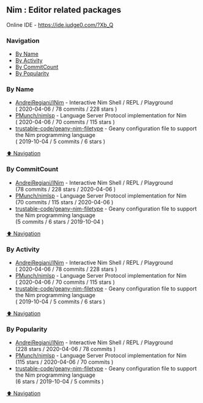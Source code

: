 ## Nim : Editor related packages

Online IDE - https://ide.judge0.com/?Xb_Q

### Navigation

- [By Name](#by-name)
- [By Activity](#by-activity)
- [By CommitCount](#by-commitcount)
- [By Popularity](#by-popularity)

### By Name
<!-- PROJECTS_LIST -->
- [AndreiRegiani/INim](https://github.com/AndreiRegiani/INim) - Interactive Nim Shell / REPL / Playground <br/> ( 2020-04-06 / 78 commits / 228 stars )
- [PMunch/nimlsp](https://github.com/PMunch/nimlsp) - Language Server Protocol implementation for Nim <br/> ( 2020-04-06 / 70 commits / 115 stars )
- [trustable-code/geany-nim-filetype](https://github.com/trustable-code/geany-nim-filetype) - Geany configuration file to support the Nim programming language <br/> ( 2019-10-04 / 5 commits / 6 stars )
<!-- /PROJECTS_LIST -->

[⬆ Navigation](#navigation)

### By CommitCount
<!-- COMMITCOUNT_LIST -->
- [AndreiRegiani/INim](https://github.com/AndreiRegiani/INim) - Interactive Nim Shell / REPL / Playground <br/> (78 commits / 228 stars / 2020-04-06 )
- [PMunch/nimlsp](https://github.com/PMunch/nimlsp) - Language Server Protocol implementation for Nim <br/> (70 commits / 115 stars / 2020-04-06 )
- [trustable-code/geany-nim-filetype](https://github.com/trustable-code/geany-nim-filetype) - Geany configuration file to support the Nim programming language <br/> (5 commits / 6 stars / 2019-10-04 )
<!-- /COMMITCOUNT_LIST -->
[⬆ Navigation](#navigation)

### By Activity
<!-- ACTIVITY_LIST -->
- [AndreiRegiani/INim](https://github.com/AndreiRegiani/INim) - Interactive Nim Shell / REPL / Playground <br/> ( 2020-04-06 / 78 commits / 228 stars )
- [PMunch/nimlsp](https://github.com/PMunch/nimlsp) - Language Server Protocol implementation for Nim <br/> ( 2020-04-06 / 70 commits / 115 stars )
- [trustable-code/geany-nim-filetype](https://github.com/trustable-code/geany-nim-filetype) - Geany configuration file to support the Nim programming language <br/> ( 2019-10-04 / 5 commits / 6 stars )
<!-- /ACTIVITY_LIST -->

[⬆ Navigation](#navigation)

### By Popularity
<!-- POPULARITY_LIST -->
- [AndreiRegiani/INim](https://github.com/AndreiRegiani/INim) - Interactive Nim Shell / REPL / Playground <br/> (228 stars / 2020-04-06 / 78 commits )
- [PMunch/nimlsp](https://github.com/PMunch/nimlsp) - Language Server Protocol implementation for Nim <br/> (115 stars / 2020-04-06 / 70 commits )
- [trustable-code/geany-nim-filetype](https://github.com/trustable-code/geany-nim-filetype) - Geany configuration file to support the Nim programming language <br/> (6 stars / 2019-10-04 / 5 commits )
<!-- /POPULARITY_LIST -->

[⬆ Navigation](#navigation)
